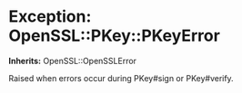 # Exception: OpenSSL::PKey::PKeyError
**Inherits:** OpenSSL::OpenSSLError
    

Raised when errors occur during PKey#sign or PKey#verify.



